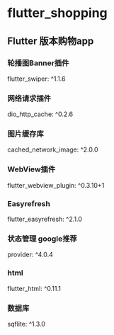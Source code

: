 # flutter_shopping
## Flutter 版本购物app
### 轮播图Banner插件
flutter_swiper: ^1.1.6  </br>
### 网络请求插件
dio_http_cache: ^0.2.6  </br>
### 图片缓存库
cached_network_image: ^2.0.0  </br>
### WebView插件
flutter_webview_plugin: ^0.3.10+1  </br>
### Easyrefresh
flutter_easyrefresh: ^2.1.0  </br>
### 状态管理 google推荐
provider: ^4.0.4  </br>
### html
flutter_html: ^0.11.1  </br>
### 数据库
sqflite: ^1.3.0  </br>